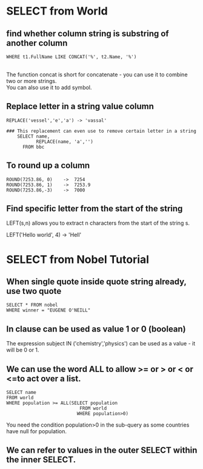 # SELECT from World
## find whether column string is substring of another column
	WHERE t1.FullName LIKE CONCAT('%', t2.Name, '%')
 <br/>The function concat is short for concatenate - you can use it to combine two or more strings.<br/>
 You can also use it to add symbol.
## Replace letter in a string value column
	REPLACE('vessel','e','a') -> 'vassal'
	
	### This replacement can even use to remove certain letter in a string
		SELECT name,
			   REPLACE(name, 'a','')
		  FROM bbc
## To round up a column
	ROUND(7253.86, 0)    ->  7254
	ROUND(7253.86, 1)    ->  7253.9
 	ROUND(7253.86,-3)    ->  7000
## Find specific letter from the start of the string
LEFT(s,n) allows you to extract n characters from the start of the string s.

   LEFT('Hello world', 4) -> 'Hell'     
# SELECT from Nobel Tutorial
## When single quote inside quote string already, use two quote
	SELECT * FROM nobel
	WHERE winner = "EUGENE O'NEILL"
 ## In clause can be used as value 1 or 0  (boolean)
 The expression subject IN ('chemistry','physics') can be used as a value - it will be 0 or 1.
 ## We can use the word ALL to allow >= or > or < or <=to act over a list. 
```
SELECT name
FROM world
WHERE population >= ALL(SELECT population
                           FROM world
                          WHERE population>0)
```
You need the condition population>0 in the sub-query as some countries have null for population.
## We can refer to values in the outer SELECT within the inner SELECT.
